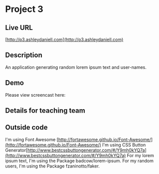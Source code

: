 # Project 3

## Live URL
[http://p3.ashleydaniell.com](http://p3.ashleydaniell.com)

## Description
An application generating random lorem ipsum text and user-names. 

## Demo
Please view screencast here: []() 


## Details for teaching team


## Outside code 
I'm using Font Awesome [http://fortawesome.github.io/Font-Awesome/](http://fortawesome.github.io/Font-Awesome/)
I'm using CSS Button Generator[http://www.bestcssbuttongenerator.com/#/Y9mh0kYQ7a](http://www.bestcssbuttongenerator.com/#/Y9mh0kYQ7a)
For my lorem ipsum text, I'm using the Package badcow/lorem-ipsum.
For my random users, I'm using the Package fzaninotto/faker.